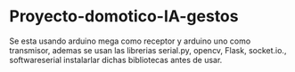 # Proyecto-domotico-IA-gestos
Se esta usando arduino mega como receptor y arduino uno como transmisor, ademas se usan las librerias serial.py, opencv, Flask, socket.io., softwareserial 
instalarlar dichas bibliotecas antes de usar.
